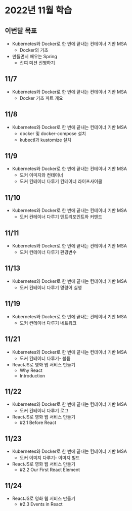 # 2022년 11월 학습

## 이번달 목표

- Kubernetes와 Docker로 한 번에 끝내는 컨테이너 기반 MSA
  - Docker의 기초
- 만들면서 배우는 Spring
  - 잔여 미션 진행하기

## 11/7

- Kubernetes와 Docker로 한 번에 끝내는 컨테이너 기반 MSA
  - Docker 기초 파트 개요

## 11/8

- Kubernetes와 Docker로 한 번에 끝내는 컨테이너 기반 MSA
  - docker 및 docker-compose 설치
  - kubectl과 kustomize 설치

## 11/9

- Kubernetes와 Docker로 한 번에 끝내는 컨테이너 기반 MSA
  - 도커 이미지와 컨테이너
  - 도커 컨테이너 다루기 컨테이너 라이프사이클

## 11/10

- Kubernetes와 Docker로 한 번에 끝내는 컨테이너 기반 MSA
  - 도커 컨테이너 다루기 엔트리포인트와 커맨드

## 11/11

- Kubernetes와 Docker로 한 번에 끝내는 컨테이너 기반 MSA
  - 도커 컨테이너 다루기 환경변수

## 11/13

- Kubernetes와 Docker로 한 번에 끝내는 컨테이너 기반 MSA
  - 도커 컨테이너 다루기 명령어 실행

## 11/19

- Kubernetes와 Docker로 한 번에 끝내는 컨테이너 기반 MSA
  - 도커 컨테이너 다루기 네트워크

## 11/21

- Kubernetes와 Docker로 한 번에 끝내는 컨테이너 기반 MSA
  - 도커 컨테이너 다루기- 볼륨
- ReactJS로 영화 웹 서비스 만들기
  - Why React
  - Introduction

## 11/22

- Kubernetes와 Docker로 한 번에 끝내는 컨테이너 기반 MSA
  - 도커 컨테이너 다루기 로그
- ReactJS로 영화 웹 서비스 만들기
  - #2.1 Before React

## 11/23

- Kubernetes와 Docker로 한 번에 끝내는 컨테이너 기반 MSA
  - 도커 이미지 다루기- 이미지 빌드
- ReactJS로 영화 웹 서비스 만들기
  - #2.2 Our First React Element

## 11/24

- ReactJS로 영화 웹 서비스 만들기
  - #2.3 Events in React
